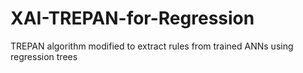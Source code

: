 # XAI-TREPAN-for-Regression
TREPAN algorithm modified to extract rules from trained ANNs using regression trees
